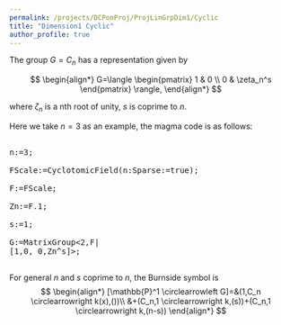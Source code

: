 ```yaml
---
permalink: /projects/DCPonProj/ProjLinGrpDim1/Cyclic
title: "Dimension1 Cyclic"
author_profile: true
---
```


The group $G=C_n$ has a representation given by

$$
\begin{align*}
G=\langle
\begin{pmatrix}
1 & 0 \\
0 & \zeta_n^s
\end{pmatrix}
\rangle,
\end{align*}
$$

where $\zeta_n$ is a nth root of unity, $s$ is coprime to $n$.

Here we take $n=3$ as an example, the magma code is as follows:
<pre>

n:=3;

FScale:=CyclotomicField(n:Sparse:=true);

F:=FScale;

Zn:=F.1;

s:=1;

G:=MatrixGroup<2,F|
[1,0, 0,Zn^s]>;

</pre>

For general $n$ and $s$ coprime to $n$, the Burnside symbol is
$$
\begin{align*}
[\mathbb{P}^1 \circlearrowleft G]=&(1,C_n \circlearrowright k(x),())\\
&+(C_n,1 \circlearrowright k,(s))+(C_n,1 \circlearrowright k,(n-s))
\end{align*}
$$